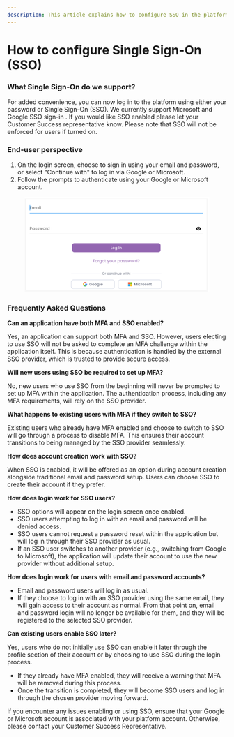 ```yaml
---
description: This article explains how to configure SSO in the platform.
---
```


# How to configure Single Sign-On (SSO)

### What Single Sign-On do we support?

For added convenience, you can now log in to the platform using either your password or Single Sign-On (SSO). We currently support Microsoft and Google SSO sign-in . If you would like SSO enabled please let your Customer Success representative know. Please note that SSO will not be enforced for users if turned on.

### End-user perspective

1. On the login screen, choose to sign in using your email and password, or select "Continue with" to log in via Google or Microsoft.
2. Follow the prompts to authenticate using your Google or Microsoft account.

<figure><img src="../../../.gitbook/assets/Screenshot (55).png" alt=""><figcaption></figcaption></figure>

### Frequently Asked Questions

**Can an application have both MFA and SSO enabled?**

Yes, an application can support both MFA and SSO. However, users electing to use SSO will not be asked to complete an MFA challenge within the application itself. This is because authentication is handled by the external SSO provider, which is trusted to provide secure access.

**Will new users using SSO be required to set up MFA?**

No, new users who use SSO from the beginning will never be prompted to set up MFA within the application. The authentication process, including any MFA requirements, will rely on the SSO provider.

**What happens to existing users with MFA if they switch to SSO?**

Existing users who already have MFA enabled and choose to switch to SSO will go through a process to disable MFA. This ensures their account transitions to being managed by the SSO provider seamlessly.

**How does account creation work with SSO?**

When SSO is enabled, it will be offered as an option during account creation alongside traditional email and password setup. Users can choose SSO to create their account if they prefer.

**How does login work for SSO users?**

* SSO options will appear on the login screen once enabled.
* SSO users attempting to log in with an email and password will be denied access.
* SSO users cannot request a password reset within the application but will log in through their SSO provider as usual.
* If an SSO user switches to another provider (e.g., switching from Google to Microsoft), the application will update their account to use the new provider without additional setup.

**How does login work for users with email and password accounts?**

* Email and password users will log in as usual.
* If they choose to log in with an SSO provider using the same email, they will gain access to their account as normal. From that point on, email and password login will no longer be available for them, and they will be registered to the selected SSO provider.

**Can existing users enable SSO later?**

Yes, users who do not initially use SSO can enable it later through the profile section of their account or by choosing to use SSO during the login process.

* If they already have MFA enabled, they will receive a warning that MFA will be removed during this process.
* Once the transition is completed, they will become SSO users and log in through the chosen provider moving forward.

If you encounter any issues enabling or using SSO, ensure that your Google or Microsoft account is associated with your platform account. Otherwise, please contact your Customer Success Representative.
